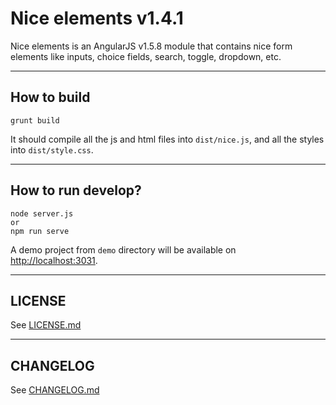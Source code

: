 # Nice elements v1.4.1
Nice elements is an AngularJS v1.5.8 module that contains nice form elements like inputs, choice fields, search, toggle, dropdown, etc.


---


## How to build

```
grunt build
```

It should compile all the js and html files into `dist/nice.js`, and all the styles into `dist/style.css`.


---


## How to run develop?

```
node server.js
or
npm run serve
```

A demo project from `demo` directory will be available on [http://localhost:3031]().


---

## LICENSE
See [LICENSE.md](./LICENSE.md)

---

## CHANGELOG
See [CHANGELOG.md](./CHANGELOG.md)